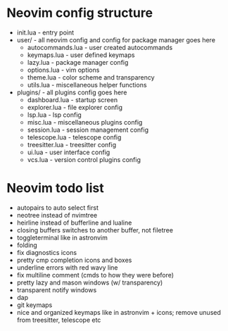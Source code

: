 # Neovim config structure
- init.lua - entry point
- user/ - all neovim config and config for package manager goes here
	- autocommands.lua - user created autocommands
	- keymaps.lua - user defined keymaps
	- lazy.lua - package manager config
	- options.lua - vim options
	- theme.lua - color scheme and transparency
	- utils.lua - miscellaneous helper functions
- plugins/ - all plugins config goes here
	- dashboard.lua - startup screen
	- explorer.lua - file explorer config
	- lsp.lua - lsp config
	- misc.lua - miscellaneous plugins config
	- session.lua - session management config
	- telescope.lua - telescope config
	- treesitter.lua - treesitter config
	- ui.lua - user interface config
	- vcs.lua - version control plugins config

# Neovim todo list
- autopairs to auto select first
- neotree instead of nvimtree
- heirline instead of bufferline and lualine
- closing buffers switches to another buffer, not filetree
- toggleterminal like in astronvim
- folding
- fix diagnostics icons
- pretty cmp completion icons and boxes
- underline errors with red wavy line
- fix multiline comment (cmds to how they were before)
- pretty lazy and mason windows (w/ transparency)
- transparent notify windows
- dap
- git keymaps
- nice and organized keymaps like in astronvim + icons; remove unused from treesitter, telescope etc
